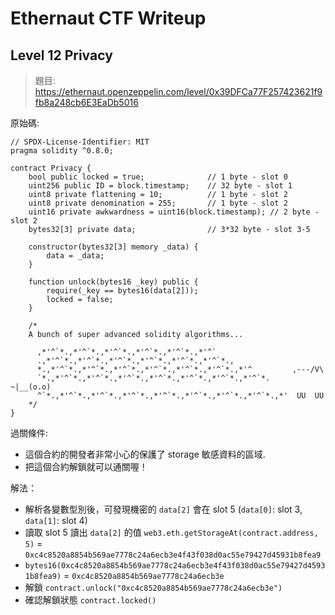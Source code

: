 # Ethernaut CTF Writeup

## Level 12 Privacy

> 題目: https://ethernaut.openzeppelin.com/level/0x39DFCa77F257423621f9fb8a248cb6E3EaDb5016

原始碼:
```
// SPDX-License-Identifier: MIT
pragma solidity ^0.8.0;

contract Privacy {
    bool public locked = true;              // 1 byte - slot 0
    uint256 public ID = block.timestamp;    // 32 byte - slot 1
    uint8 private flattening = 10;          // 1 byte - slot 2
    uint8 private denomination = 255;       // 1 byte - slot 2
    uint16 private awkwardness = uint16(block.timestamp); // 2 byte - slot 2
    bytes32[3] private data;                // 3*32 byte - slot 3-5

    constructor(bytes32[3] memory _data) {
        data = _data;
    }

    function unlock(bytes16 _key) public {
        require(_key == bytes16(data[2]));
        locked = false;
    }

    /*
    A bunch of super advanced solidity algorithms...

      ,*'^`*.,*'^`*.,*'^`*.,*'^`*.,*'^`*.,*'^`
      .,*'^`*.,*'^`*.,*'^`*.,*'^`*.,*'^`*.,*'^`*.,
      *.,*'^`*.,*'^`*.,*'^`*.,*'^`*.,*'^`*.,*'^`*.,*'^         ,---/V\
      `*.,*'^`*.,*'^`*.,*'^`*.,*'^`*.,*'^`*.,*'^`*.,*'^`*.    ~|__(o.o)
      ^`*.,*'^`*.,*'^`*.,*'^`*.,*'^`*.,*'^`*.,*'^`*.,*'^`*.,*'  UU  UU
    */
}
```

過關條件: 

- 這個合約的開發者非常小心的保護了 storage 敏感資料的區域.
- 把這個合約解鎖就可以通關喔！

解法：

- 解析各變數型別後，可發現機密的 `data[2]` 會在 slot 5 (`data[0]`: slot 3, `data[1]`: slot 4)
- 讀取 slot 5 讀出 `data[2]` 的值 `web3.eth.getStorageAt(contract.address, 5)` = `0xc4c8520a8854b569ae7778c24a6ecb3e4f43f038d0ac55e79427d45931b8fea9`
- `bytes16(0xc4c8520a8854b569ae7778c24a6ecb3e4f43f038d0ac55e79427d45931b8fea9)` = `0xc4c8520a8854b569ae7778c24a6ecb3e`
- 解鎖 `contract.unlock("0xc4c8520a8854b569ae7778c24a6ecb3e")`
- 確認解鎖狀態 `contract.locked()`

```

```